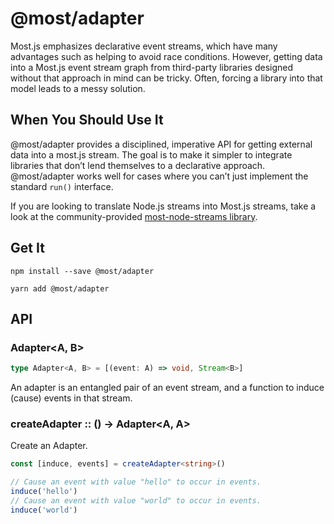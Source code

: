 # @most/adapter

Most.js emphasizes declarative event streams, which have many advantages such as helping to avoid race conditions. However, getting data into a Most.js event stream graph from third-party libraries designed without that approach in mind can be tricky. Often, forcing a library into that model leads to a messy solution.

## When You Should Use It

@most/adapter provides a disciplined, imperative API for getting external data into a most.js stream. The goal is to make it simpler to integrate libraries that don’t lend themselves to a declarative approach. @most/adapter works well for cases where you can’t just implement the standard `run()` interface.

If you are looking to translate Node.js streams into Most.js streams, take a look at the community-provided [most-node-streams library](https://github.com/mostjs-community/most-node-streams).

## Get It

```shell
npm install --save @most/adapter

yarn add @most/adapter
```

## API

### Adapter<A, B>

```typescript
type Adapter<A, B> = [(event: A) => void, Stream<B>]
```

An adapter is an entangled pair of an event stream, and a function to induce (cause) events in that stream.

### createAdapter :: () → Adapter<A, A>

Create an Adapter.

```typescript
const [induce, events] = createAdapter<string>()

// Cause an event with value "hello" to occur in events.
induce('hello')
// Cause an event with value "world" to occur in events.
induce('world')
```